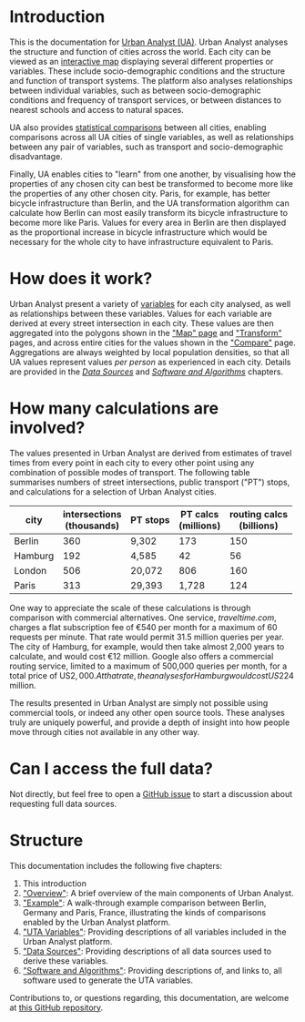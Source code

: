 # Introduction

This is the documentation for [Urban Analyst (UA)](https://urbananalyst.city).
Urban Analyst analyses the structure and function of cities across the world.
Each city can be viewed as an [interactive map](https://urbananalyst.city/maps)
displaying several different properties or variables. These include
socio-demographic conditions and the structure and function of transport
systems. The platform also analyses relationships between individual variables,
such as between socio-demographic conditions and frequency of transport
services, or between distances to nearest schools and access to natural spaces.

UA also provides [statistical comparisons](https://urbananalyst.city/compare)
between all cities, enabling comparisons across all UA cities of single
variables, as well as relationships between any pair of variables, such as
transport and socio-demographic disadvantage. 

Finally, UA enables cities to "learn" from one another, by visualising how the
properties of any chosen city can best be transformed to become more like the
properties of any other chosen city. Paris, for example, has better bicycle
infrastructure than Berlin, and the UA transformation algorithm can calculate
how Berlin can most easily transform its bicycle infrastructure to become more
like Paris. Values for every area in Berlin are then displayed as the
proportional increase in bicycle infrastructure which would be necessary for
the whole city to have infrastructure equivalent to Paris.

# How does it work?

Urban Analyst present a variety of [variables](./variables.md) for each city
analysed, as well as relationships between these variables. Values for each
variable are derived at every street intersection in each city. These values
are then aggregated into the polygons shown in the ["Map"
page](https://urbananalyst.city/maps) and
["Transform"](https://urbananalyst.city/transform) pages, and across entire
cities for the values shown in the
["Compare"](https://urbananalyst.city/compare) page. Aggregations are always
weighted by local population densities, so that all UA values represent values
*per person* as experienced in each city. Details are provided in the [*Data
Sources*](./data.md) and [*Software and Algorithms*](./software.md) chapters.

# How many calculations are involved?

The values presented in Urban Analyst are derived from estimates of travel
times from every point in each city to every other point using any combination
of possible modes of transport. The following table summarises numbers of
street intersections, public transport ("PT") stops, and calculations for a
selection of Urban Analyst cities.

 city    | intersections<br>(thousands) | PT stops | PT calcs<br>(millions) | routing calcs<br>(billions)
-------- | ------------- | -------- | -------- | -----------
Berlin   |      360      |   9,302  |      173 |  150
Hamburg  |      192      |   4,585  |       42 |   56
London   |      506      |  20,072  |      806 |  160
Paris    |      313      |  29,393  |    1,728 |  124

One way to appreciate the scale of these calculations is through comparison
with commercial alternatives. One service, *traveltime.com*, charges a flat
subscription fee of €540 per month for a maximum of 60 requests per minute.
That rate would permit 31.5 million queries per year. The city of Hamburg, for
example, would then take almost 2,000 years to calculate, and would cost
€12 million. Google also offers a commercial routing service, limited to a
maximum of 500,000 queries per month, for a total price of US$2,000. At that
rate, the analyses for Hamburg would cost US$224 million.

The results presented in Urban Analyst are simply not possible using commercial
tools, or indeed any other open source tools. These analyses truly are uniquely
powerful, and provide a depth of insight into how people move through cities
not available in any other way.


# Can I access the full data?

Not directly, but feel free to open a [GitHub
issue](https://github.com/mpadge/UrbanAnalyst/issues) to start a discussion
about requesting full data sources.

# Structure

This documentation includes the following five chapters:

1. This introduction
2. ["Overview"](./overview.md): A brief overview of the main components of Urban Analyst.
3. ["Example"](./example.md): A walk-through example comparison between Berlin, Germany and Paris, France, illustrating the kinds of comparisons enabled by the Urban Analyst platform.
4. ["UTA Variables"](./variables.md): Providing descriptions of all variables included in the Urban Analyst platform.
5. ["Data Sources"](./data.md): Providing descriptions of all data sources used to derive these variables.
6. ["Software and Algorithms"](./software.md): Providing descriptions of, and links to, all software used to generate the UTA variables.

Contributions to, or questions regarding, this documentation, are welcome at
[this GitHub repository](https://githu.com/UrbanAnalyst/docs).

